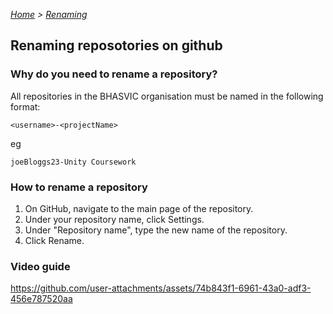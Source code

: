 *[Home](https://github.com/BHASVIC-CompSci/.github/blob/main/profile/README.md) > [Renaming](renaming.md)*

## Renaming reposotories on github

### Why do you need to rename a repository?

All repositories in the BHASVIC organisation must be named in the following format:

`<username>-<projectName>`

eg

`joeBloggs23-Unity Coursework`

### How to rename a repository

1. On GitHub, navigate to the main page of the repository.
2. Under your repository name, click Settings.
3. Under "Repository name", type the new name of the repository.
4. Click Rename.

### Video guide

https://github.com/user-attachments/assets/74b843f1-6961-43a0-adf3-456e787520aa

